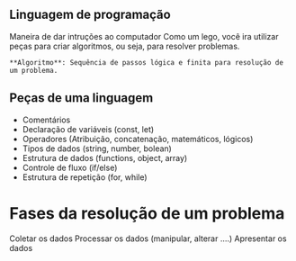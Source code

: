 ## Linguagem de programação

Maneira de dar intruções ao computador 
Como um lego, você ira utilizar peças para criar algoritmos, ou seja, para resolver problemas.

    **Algoritmo**: Sequência de passos lógica e finita para resolução de um problema.

## Peças de uma linguagem 

- Comentários
- Declaração de variáveis (const, let)
- Operadores (Atribuição, concatenação, matemáticos, lógicos) 
- Tipos de dados (string, number, bolean)
- Estrutura de dados (functions, object, array)
- Controle de fluxo (if/else)
- Estrutura de repetição (for, while)

# Fases da resolução de um problema 

Coletar os dados
Processar os dados (manipular, alterar ....)
Apresentar os dados